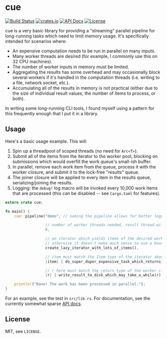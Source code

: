 # cue

[![Build Status](https://img.shields.io/travis/dikaiosune/cue/master.svg?style=flat-square)](https://travis-ci.org/dikaiosune/cue) [![crates.io](https://img.shields.io/crates/v/cue.svg?style=flat-square)](https://crates.io/crates/cue/) [![API Docs](https://img.shields.io/badge/API-docs-blue.svg?style=flat-square)](https://dikaiosune.github.io/cue) [![License](https://img.shields.io/badge/license-MIT-lightgray.svg?style=flat-square)](https://github.com/dikaiosune/cue/blob/master/LICENSE)

cue is a very basic library for providing a "streaming" parallel pipeline for long-running tasks which need to limit memory usage. It's specifically intended for scenarios where:

* An expensive computation needs to be run in parallel on many inputs.
* Many worker threads are desired (for example, I commonly use this on 32 CPU machines).
* The number of worker inputs in memory must be limited.
* Aggregating the results has some overhead and may occasionally block several workers if it's handled in the computation threads (i.e. writing to a file, network socket, etc.).
* Accumulating all of the results in memory is not practical (either due to the size of individual result values, the number of items to process, or both).

In writing some long-running CLI tools, I found myself using a pattern for this frequently enough that I put it in a library.

## Usage

Here's a basic usage example. This will:

1. Spin up a threadpool of scoped threads (no need for `Arc<T>`).
2. Submit all of the items from the iterator to the worker pool, blocking on submissions which would overfill the work queue's small-ish buffer.
3. In parallel, remove each work item from the queue, process it with the worker closure, and submit it to the lock-free "results" queue.
4. The joiner closure will be applied to every item in the results queue, serializing/joining the results.
5. Logging: the `debug!` log macro will be invoked every 10,000 work items that are processed (this can be disabled -- see `Cargo.toml` for features).

```rust
extern crate cue;

fn main() {
    cue::pipeline("demo", // naming the pipeline allows for better logging if multiple are running

                  // number of worker threads needed, result thread will be spun up in addition
                  8,

                  // an iterator which yields items of the desired work type -- should be lazy
                  // otherwise it doesn't make much sense to use a bounded work queue
                  create_lazy_iterator_with_lots_of_items(),

                  // item must match the Item type of the iterator above
                  |item| { do_super_duper_expensive_task_which_returns_result(item) },

                  // r here must match the return type of the worker closure
                  |r| { write_result_to_disk_which_may_take_a_while(r); });

    println!("Done! The work has been processed in parallel.");
}
```

For an example, see the test in `src/lib.rs`. For documentation, see the currently somewhat sparse [API docs](https://dikaiosune.github.io/cue).

## License

MIT, see `LICENSE`.
